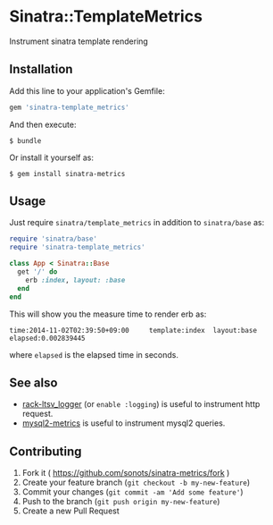 # Sinatra::TemplateMetrics

Instrument sinatra template rendering

## Installation

Add this line to your application's Gemfile:

```ruby
gem 'sinatra-template_metrics'
```

And then execute:

    $ bundle

Or install it yourself as:

    $ gem install sinatra-metrics

## Usage

Just require `sinatra/template_metrics` in addition to `sinatra/base` as:

```ruby
require 'sinatra/base'
require 'sinatra-template_metrics'

class App < Sinatra::Base
  get '/' do
    erb :index, layout: :base
  end
end
```

This will show you the measure time to render erb as:

```
time:2014-11-02T02:39:50+09:00     template:index  layout:base     elapsed:0.002839445
```

where `elapsed` is the elapsed time in seconds.

## See also

* [rack-ltsv_logger](https://github.com/sonots/rack-ltsv_logger) (or `enable :logging`) is useful to instrument http request.
* [mysql2-metrics](https://github.com/sonots/mysql2-metrics) is useful to instrument mysql2 queries. 

## Contributing

1. Fork it ( https://github.com/sonots/sinatra-metrics/fork )
2. Create your feature branch (`git checkout -b my-new-feature`)
3. Commit your changes (`git commit -am 'Add some feature'`)
4. Push to the branch (`git push origin my-new-feature`)
5. Create a new Pull Request
